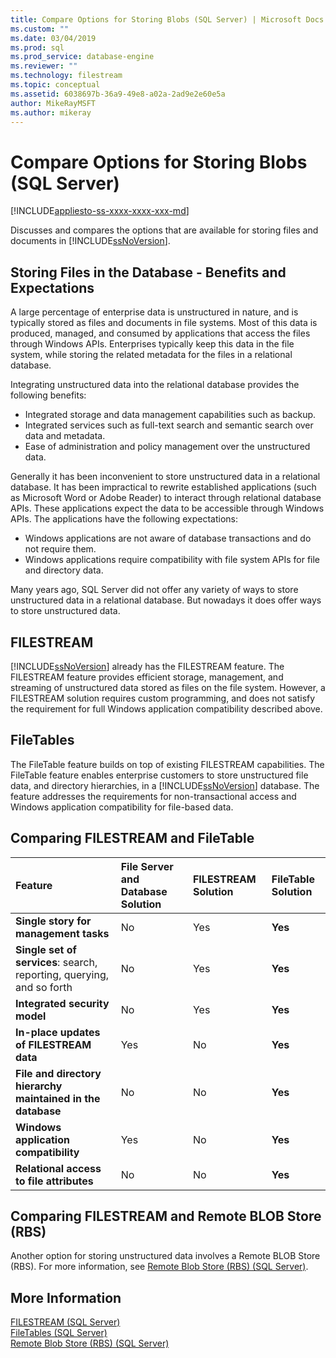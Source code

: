 ```yaml
---
title: Compare Options for Storing Blobs (SQL Server) | Microsoft Docs
ms.custom: ""
ms.date: 03/04/2019
ms.prod: sql
ms.prod_service: database-engine
ms.reviewer: ""
ms.technology: filestream
ms.topic: conceptual
ms.assetid: 6038697b-36a9-49e8-a02a-2ad9e2e60e5a
author: MikeRayMSFT
ms.author: mikeray
---
```

# Compare Options for Storing Blobs (SQL Server)

[!INCLUDE[appliesto-ss-xxxx-xxxx-xxx-md](../../includes/appliesto-ss-xxxx-xxxx-xxx-md.md)]

Discusses and compares the options that are available for storing files and documents in [!INCLUDE[ssNoVersion](../../includes/ssnoversion-md.md)].

## <a name="Expectations"></a> Storing Files in the Database - Benefits and Expectations

A large percentage of enterprise data is unstructured in nature, and is typically stored as files and documents in file systems. Most of this data is produced, managed, and consumed by applications that access the files through Windows APIs. Enterprises typically keep this data in the file system, while storing the related metadata for the files in a relational database.

Integrating unstructured data into the relational database provides the following benefits:

- Integrated storage and data management capabilities such as backup.
- Integrated services such as full-text search and semantic search over data and metadata.
- Ease of administration and policy management over the unstructured data.

Generally it has been inconvenient to store unstructured data in a relational database. It has been impractical to rewrite established applications (such as Microsoft Word or Adobe Reader) to interact through relational database APIs. These applications expect the data to be accessible through Windows APIs. The applications have the following expectations:

- Windows applications are not aware of database transactions and do not require them.
- Windows applications require compatibility with file system APIs for file and directory data.

Many years ago, SQL Server did not offer any variety of ways to store unstructured data in a relational database. But nowadays it does offer ways to store unstructured data.

## <a name="Filestream"></a> FILESTREAM

[!INCLUDE[ssNoVersion](../../includes/ssnoversion-md.md)] already has the FILESTREAM feature. The FILESTREAM feature provides efficient storage, management, and streaming of unstructured data stored as files on the file system. However, a FILESTREAM solution requires custom programming, and does not satisfy the requirement for full Windows application compatibility described above.

## <a name="FileTables"></a> FileTables

The FileTable feature builds on top of existing FILESTREAM capabilities. The FileTable feature enables enterprise customers to store unstructured file data, and directory hierarchies, in a [!INCLUDE[ssNoVersion](../../includes/ssnoversion-md.md)] database. The feature addresses the requirements for non-transactional access and Windows application compatibility for file-based data.

## <a name="CompareFileTable"></a> Comparing FILESTREAM and FileTable

|Feature|File Server and Database Solution|FILESTREAM Solution|FileTable Solution|
|:------|:--------------------------------|:------------------|:-----------------|
|**Single story for management tasks**|No|Yes|**Yes**|
|**Single set of services**: search, reporting, querying, and so forth|No|Yes|**Yes**|
|**Integrated security model**|No|Yes|**Yes**|
|**In-place updates of FILESTREAM data**|Yes|No|**Yes**|
|**File and directory hierarchy maintained in the database**|No|No|**Yes**|
|**Windows application compatibility**|Yes|No|**Yes**|
|**Relational access to file attributes**|No|No|**Yes**|

## <a name="CompareRBS"></a> Comparing FILESTREAM and Remote BLOB Store (RBS)

Another option for storing unstructured data involves a Remote BLOB Store (RBS). For more information, see [Remote Blob Store (RBS) (SQL Server)](remote-blob-store-rbs-sql-server.md).

## <a name="more"></a> More Information

[FILESTREAM &#40;SQL Server&#41;](../../relational-databases/blob/filestream-sql-server.md)  
[FileTables &#40;SQL Server&#41;](../../relational-databases/blob/filetables-sql-server.md)  
[Remote Blob Store &#40;RBS&#41; &#40;SQL Server&#41;](../../relational-databases/blob/remote-blob-store-rbs-sql-server.md)
